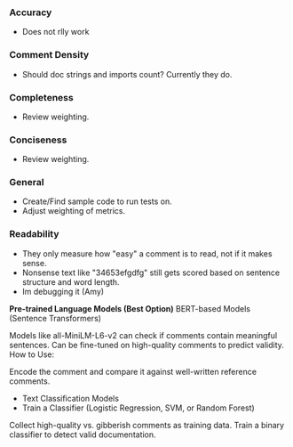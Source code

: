 ### **Accuracy**
- Does not rlly work

### **Comment Density**
- Should doc strings and imports count? Currently they do.

### **Completeness**
- Review weighting.

### **Conciseness**
- Review weighting.



### **General**
- Create/Find sample code to run tests on.
- Adjust weighting of metrics.

### **Readability**
- They only measure how "easy" a comment is to read, not if it makes sense.
- Nonsense text like "34653efgdfg" still gets scored based on sentence structure and word length.
- Im debugging it (Amy)

**Pre-trained Language Models (Best Option)**
BERT-based Models (Sentence Transformers)

Models like all-MiniLM-L6-v2 can check if comments contain meaningful sentences.
Can be fine-tuned on high-quality comments to predict validity.
How to Use:

Encode the comment and compare it against well-written reference comments.
- Text Classification Models
- Train a Classifier (Logistic Regression, SVM, or Random Forest)

Collect high-quality vs. gibberish comments as training data.
Train a binary classifier to detect valid documentation.